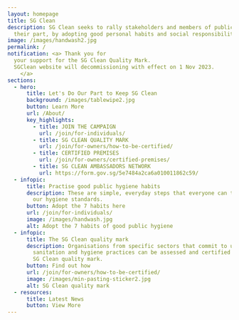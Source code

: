 ```yaml
---
layout: homepage
title: SG Clean
description: SG Clean seeks to rally stakeholders and members of public to do
  their part, by adopting good personal habits and social responsibility.
image: /images/handwash2.jpg
permalink: /
notification: <a> Thank you for
  your support for the SG Clean Quality Mark. 
  SGClean website will decommissioning with effect on 1 Nov 2023.
    </a>
sections:
  - hero:
      title: Let's Do Our Part to Keep SG Clean
      background: /images/tablewipe2.jpg
      button: Learn More
      url: /About/
      key_highlights:
        - title: JOIN THE CAMPAIGN
          url: /join/for-individuals/
        - title: SG CLEAN QUALITY MARK
          url: /join/for-owners/how-to-be-certified/
        - title: CERTIFIED PREMISES
          url: /join/for-owners/certified-premises/
        - title: SG CLEAN AMBASSADORS NETWORK
          url: https://form.gov.sg/5e7484a2ca6a010011862c59/
  - infopic:
      title: Practise good public hygiene habits
      description: These are simple, everyday steps that everyone can take to improve
        our hygiene standards.
      button: Adopt the 7 habits here
      url: /join/for-individuals/
      image: /images/handwash.jpg
      alt: Adopt the 7 habits of good public hygiene
  - infopic:
      title: The SG Clean quality mark
      description: Organisations from specific sectors that commit to upholding good
        sanitation and hygiene practices can be assessed and certified with the
        SG Clean quality mark.
      button: Find out how
      url: /join/for-owners/how-to-be-certified/
      image: /images/min-pasting-sticker2.jpg
      alt: SG Clean quality mark
  - resources:
      title: Latest News
      button: View More
---
```


